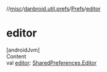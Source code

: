 //[misc](../../index.md)/[danbroid.util.prefs](../index.md)/[Prefs](index.md)/[editor](editor.md)



# editor  
[androidJvm]  
Content  
val [editor](editor.md): [SharedPreferences.Editor](https://developer.android.com/reference/kotlin/android/content/SharedPreferences.Editor.html)  



